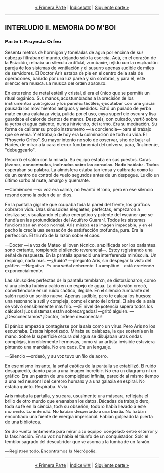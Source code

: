 <!-- NAVEGACIÓN -->
<p align="center">
  <a href="../01-part-one/ch03-la-corrosion-de-lo-real/04-escena-la-mancha-fria.md">&laquo; Primera Parte</a> | <a href="../../../README.md#es">Índice 🇦🇷</a> | <a href="./02-parte-ruido-blanco.md">Siguiente parte &raquo;</a>
</p>
<hr>

## INTERLUDIO II. MEMORIA DO M'BOI
### Parte 1. Proyecto Orfeo

Sesenta metros de hormigón y toneladas de agua por encima de sus cabezas filtraban el mundo, dejando solo la esencia. Acá, en el corazón de la Estación, reinaba un silencio artificial, zumbante, tejido con la respiración pareja de los sistemas de ventilación y el susurro apenas audible de miles de servidores. El Doctor Aris estaba de pie en el centro de la sala de operaciones, bañado por una luz pareja y sin sombras, y para él, este silencio era música. La música del orden absoluto.

En este reino de metal estéril y cristal, él era el único que se permitía un ritual orgánico. Sus manos, acostumbradas a la precisión de los instrumentos quirúrgicos y los paneles táctiles, ejecutaban con una gracia pausada los movimientos antiguos y medidos. Echó un puñado de yerba mate en una calabaza vieja, pulida por el uso, cuya superficie oscura y lisa guardaba el calor de cientos de manos. Después, con cuidado, vertió sobre la yerba el agua caliente, nunca hirviendo, del termo. Era su meditación. Su forma de calibrar su propio instrumento —la conciencia— para el trabajo que se venía. Y el trabajo de hoy era la culminación de toda su vida. El "Proyecto Orfeo". Su mayor intento no solo de observar, sino de bajar al Hades, de mirar a la cara el error fundamental del universo para, finalmente, "debuggearlo".

Recorrió el salón con la mirada. Su equipo estaba en sus puestos. Caras jóvenes, concentradas, inclinadas sobre las consolas. Nadie hablaba. Todos esperaban su palabra. La atmósfera estaba tan tensa y calibrada como la de un centro de control de vuelo segundos antes de un despegue. Le dio un último sorbo al mate, amargo y quemante.

—Comiencen —su voz era calma, no levantó el tono, pero en ese silencio resonó como la orden de un dios.

En la pantalla gigante que ocupaba toda la pared del frente, los gráficos cobraron vida. Unas sinusoides elegantes, perfectas, empezaron a deslizarse, visualizando el pulso energético y potente del escáner que se hundía en las profundidades del Acuífero Guaraní. Todos los sistemas funcionaban en modo normal. Aris miraba esa imagen impecable, y en el pecho le crecía una sensación de satisfacción profunda, pura. Era la perfección. El triunfo de la razón sobre el caos.

—Doctor —la voz de Mateo, el joven técnico, amplificada por los parlantes, sonó cortante, rompiendo el silencio reverencial—. Estoy registrando una señal de respuesta.
En la pantalla apareció una interferencia minúscula. Un respingo, nada más.
—¿Ruido? —preguntó Aris, sin despegar la vista del gráfico.
—Negativo. Es una señal coherente. La amplitud… está creciendo exponencialmente.

Las sinusoides perfectas de la pantalla temblaron, se distorsionaron, como si una piedra hubiera caído en un espejo de agua. La distorsión creció, convirtiéndose en un ruido caótico, ilegible. En el silencio zumbante del salón nació un sonido nuevo. Apenas audible, pero te calaba los huesos: una resonancia sutil y compleja, como el canto del cristal. El aire de la sala se volvió sensiblemente más frío.
—¡El nivel de potencia supera todos los cálculos! ¡Los sistemas están sobrecargados! —gritó alguien.
—¿Desconectamos? ¡Doctor, ordene desconectar!

El pánico empezó a contagiarse por la sala como un virus. Pero Aris no los escuchaba. Estaba hipnotizado. Miraba su calabaza, la que sostenía en la mano. Sobre la superficie oscura del agua se dibujaban unas ondas complejas, increíblemente hermosas, como si un artista invisible estuviera pintando una mandala. No era caos. Era un lenguaje.

—Silencio —ordenó, y su voz tuvo un filo de acero.

En ese mismo instante, la señal caótica de la pantalla se estabilizó. El ruido desapareció, dando paso a una imagen increíble. No era un diagrama ni un gráfico. Era un patrón de una complejidad infinita, parecido al mismo tiempo a una red neuronal del cerebro humano y a una galaxia en espiral. No estaba quieto. Respiraba. Vivía.

Aris miraba la pantalla, y su cara, usualmente una máscara, reflejaba el brillo de otro mundo que emanaban los datos. Décadas de trabajo duro, toda su fe en la ciencia, toda su obsesión; todo lo había llevado a este momento. Lo entendió. No habían despertado a una bestia. No habían encontrado una fuente de energía impersonal. Habían golpeado la puerta de una biblioteca.

Se dio vuelta lentamente para mirar a su equipo, congelado entre el terror y la fascinación. En su voz no había el triunfo de un conquistador. Solo el temblor sagrado del descubridor que se asoma a la tumba de un faraón.

—Registren todo. Encontramos la Necrópolis.

<hr>
<p align="center">
  <a href="../01-part-one/ch03-la-corrosion-de-lo-real/04-escena-la-mancha-fria.md">&laquo; Primera Parte</a> | <a href="../../../README.md#es">Índice 🇦🇷</a> | <a href="./02-parte-ruido-blanco.md">Siguiente parte &raquo;</a>
</p>
